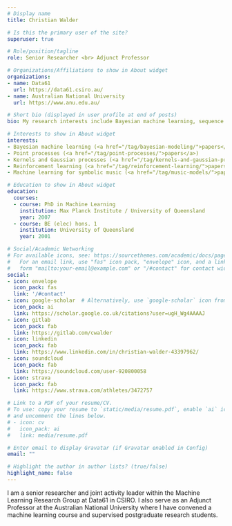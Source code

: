 ```yaml
---
# Display name
title: Christian Walder

# Is this the primary user of the site?
superuser: true

# Role/position/tagline
role: Senior Researcher <br> Adjunct Professor 

# Organizations/Affiliations to show in About widget
organizations:
- name: Data61
  url: https://data61.csiro.au/
- name: Australian National University
  url: https://www.anu.edu.au/

# Short bio (displayed in user profile at end of posts)
bio: My research interests include Bayesian machine learning, sequence models for music and reinforcement learning.

# Interests to show in About widget
interests:
- Bayesian machine learning (<a href="/tag/bayesian-modeling/">papers</a>)
- Point processes (<a href="/tag/point-processes/">papers</a>)
- Kernels and Gaussian processes (<a href="/tag/kernels-and-gaussian-processes/">papers</a>)
- Reinforcement learning (<a href="/tag/reinforcement-learning/">papers</a>)
- Machine learning for symbolic music (<a href="/tag/music-models/">papers</a>)

# Education to show in About widget
education:
  courses:
  - course: PhD in Machine Learning 
    institution: Max Planck Institute / University of Queensland
    year: 2007
  - course: BE (elec) hons. 1
    institution: University of Queensland
    year: 2001

# Social/Academic Networking
# For available icons, see: https://sourcethemes.com/academic/docs/page-builder/#icons
#   For an email link, use "fas" icon pack, "envelope" icon, and a link in the
#   form "mailto:your-email@example.com" or "/#contact" for contact widget.
social:
- icon: envelope
  icon_pack: fas
  link: '/#contact'
- icon: google-scholar  # Alternatively, use `google-scholar` icon from `ai` icon pack
  icon_pack: ai
  link: https://scholar.google.co.uk/citations?user=ugH_Wg4AAAAJ
- icon: gitlab
  icon_pack: fab
  link: https://gitlab.com/cwalder
- icon: linkedin
  icon_pack: fab
  link: https://www.linkedin.com/in/christian-walder-43397962/
- icon: soundcloud
  icon_pack: fab
  link: https://soundcloud.com/user-920800058
- icon: strava
  icon_pack: fab
  link: https://www.strava.com/athletes/3472757

# Link to a PDF of your resume/CV.
# To use: copy your resume to `static/media/resume.pdf`, enable `ai` icons in `params.toml`, 
# and uncomment the lines below.
# - icon: cv
#   icon_pack: ai
#   link: media/resume.pdf

# Enter email to display Gravatar (if Gravatar enabled in Config)
email: ""

# Highlight the author in author lists? (true/false)
highlight_name: false
---
```


I am a senior researcher and joint activity leader within the Machine Learning Research Group at Data61 in CSIRO. I also serve as an Adjunct Professor at the Australian National University where I have convened a  machine learning course and supervised postgraduate research students.
